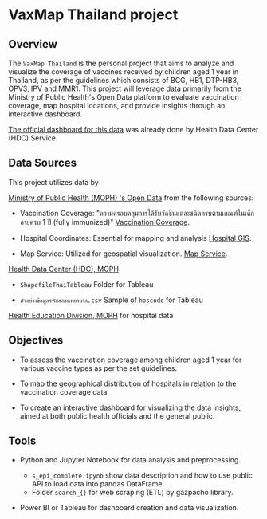 # VaxMap Thailand project
 
## Overview
The `VaxMap Thailand` is the personal project that aims to analyze and visualize the coverage of vaccines received by children aged 1 year in Thailand, as per the guidelines which consists of BCG, HB1, DTP-HB3, OPV3, IPV and MMR1. This project will leverage data primarily from the Ministry of Public Health's Open Data platform to evaluate vaccination coverage, map hospital locations, and provide insights through an interactive dashboard.

[The official dashboard for this data](https://hdcservice.moph.go.th/hdc/reports/report.php?cat_id=4df360514655f79f13901ef1181ca1c7&id=28dd2c7955ce926456240b2ff0100bde) was already done by Health Data Center (HDC) Service.

## Data Sources
This project utilizes data by

[Ministry of Public Health (MOPH) 's Open Data](https://opendata.moph.go.th/) from the following sources:

- Vaccination Coverage: "ความครอบคลุมการได้รับวัคซีนแต่ละชนิดครบตามเกณฑ์ในเด็กอายุครบ 1 ปี (fully immunized)" [Vaccination Coverage](https://opendata.moph.go.th/th/services/summary-table/4df360514655f79f13901ef1181ca1c7/s_epi_complete/28dd2c7955ce926456240b2ff0100bde).

- Hospital Coordinates: Essential for mapping and analysis [Hospital GIS](https://opendata.moph.go.th/th/services/hospital-gis).

- Map Service: Utilized for geospatial visualization. [Map Service](https://opendata.moph.go.th/th/services/map).

[Health Data Center (HDC), MOPH](https://dmd-ict.moph.go.th/main/download)

- `ShapefileThaiTableau` Folder for Tableau

- `ตัวอย่างข้อมูลรหัสสถานพยาบาล.csv` Sample of `hoscode` for Tableau

[Health Education Division, MOPH](https://healthgate.hss.moph.go.th/) for hospital data


## Objectives
- To assess the vaccination coverage among children aged 1 year for various vaccine types as per the set guidelines.

- To map the geographical distribution of hospitals in relation to the vaccination coverage data.

- To create an interactive dashboard for visualizing the data insights, aimed at both public health officials and the general public.

## Tools
- Python and Jupyter Notebook for data analysis and preprocessing.
    - `s_epi_complete.ipynb` show data description and how to use public API to load data into pandas DataFrame.
    - Folder `search_{}` for web scraping (ETL) by gazpacho library.

- Power BI or Tableau for dashboard creation and data visualization.